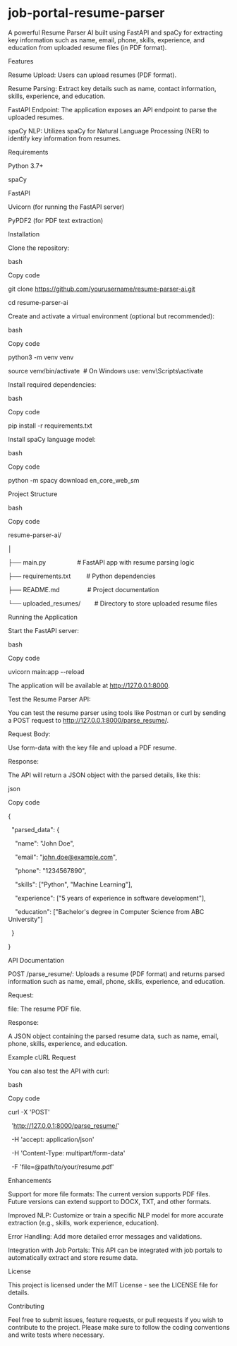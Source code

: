 # job-portal-resume-parser

A powerful Resume Parser AI built using FastAPI and spaCy for extracting key information such as name, email, phone, skills, experience, and education from uploaded resume files (in PDF format).

Features

Resume Upload: Users can upload resumes (PDF format).

Resume Parsing: Extract key details such as name, contact information, skills, experience, and education.

FastAPI Endpoint: The application exposes an API endpoint to parse the uploaded resumes.

spaCy NLP: Utilizes spaCy for Natural Language Processing (NER) to identify key information from resumes.

Requirements

Python 3.7+

spaCy

FastAPI

Uvicorn (for running the FastAPI server)

PyPDF2 (for PDF text extraction)

Installation

Clone the repository:

bash

Copy code

git clone https://github.com/yourusername/resume-parser-ai.git

cd resume-parser-ai

Create and activate a virtual environment (optional but recommended):

bash

Copy code

python3 -m venv venv

source venv/bin/activate  # On Windows use: venv\Scripts\activate

Install required dependencies:

bash

Copy code

pip install -r requirements.txt

Install spaCy language model:

bash

Copy code

python -m spacy download en_core_web_sm

Project Structure

bash

Copy code

resume-parser-ai/

│

├── main.py                  # FastAPI app with resume parsing logic

├── requirements.txt         # Python dependencies

├── README.md                # Project documentation

└── uploaded_resumes/        # Directory to store uploaded resume files

Running the Application

Start the FastAPI server:

bash

Copy code

uvicorn main:app --reload

The application will be available at http://127.0.0.1:8000.

Test the Resume Parser API:

You can test the resume parser using tools like Postman or curl by sending a POST request to http://127.0.0.1:8000/parse_resume/.

Request Body:

Use form-data with the key file and upload a PDF resume.

Response:

The API will return a JSON object with the parsed details, like this:

json

Copy code

{

  "parsed_data": {

    "name": "John Doe",

    "email": "john.doe@example.com",

    "phone": "1234567890",

    "skills": ["Python", "Machine Learning"],

    "experience": ["5 years of experience in software development"],

    "education": ["Bachelor's degree in Computer Science from ABC University"]

  }

}

API Documentation

POST /parse_resume/: Uploads a resume (PDF format) and returns parsed information such as name, email, phone, skills, experience, and education.

Request:

file: The resume PDF file.

Response:

A JSON object containing the parsed resume data, such as name, email, phone, skills, experience, and education.

Example cURL Request

You can also test the API with curl:

bash

Copy code

curl -X 'POST'

  'http://127.0.0.1:8000/parse_resume/'

  -H 'accept: application/json'

  -H 'Content-Type: multipart/form-data'

  -F 'file=@path/to/your/resume.pdf'

Enhancements

Support for more file formats: The current version supports PDF files. Future versions can extend support to DOCX, TXT, and other formats.

Improved NLP: Customize or train a specific NLP model for more accurate extraction (e.g., skills, work experience, education).

Error Handling: Add more detailed error messages and validations.

Integration with Job Portals: This API can be integrated with job portals to automatically extract and store resume data.

License

This project is licensed under the MIT License - see the LICENSE file for details.

Contributing

Feel free to submit issues, feature requests, or pull requests if you wish to contribute to the project. Please make sure to follow the coding conventions and write tests where necessary.
